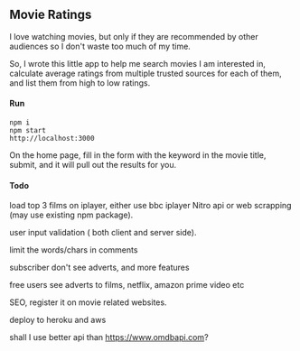 ## Movie Ratings
I love watching movies, but only if they are recommended by other audiences so I don't waste too much of my time.

So, I wrote this little app to help me search movies I am interested in, calculate average ratings from multiple trusted sources for each of them, and list them from high to low ratings.

#### Run
```
npm i
npm start
http://localhost:3000
```

On the home page, fill in the form with the keyword in the movie title, submit, and it will pull out the results for you.


#### Todo

load top 3 films on iplayer, either use bbc iplayer Nitro api or web scrapping (may use existing npm package).

user input validation ( both client and server side). 

limit the words/chars in comments

subscriber don't see adverts, and more features

free users see adverts to films, netflix, amazon prime video etc

SEO, register it on movie related websites.

deploy to heroku and aws

shall I use better api than https://www.omdbapi.com?



